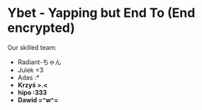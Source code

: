# Ybet - **Y**apping **b**ut **E**nd **T**o (End encrypted)

Our skilled team:
- Radiant-ちゃん
- Julek <3
- Adas :*
- **Krzyś >.<**
- **hipo :333**
- **Dawid =^w^=**
